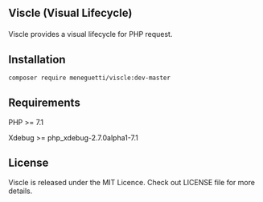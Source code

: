 ## <p align="left">Viscle (Visual Lifecycle)</p>

Viscle provides a visual lifecycle for PHP request.


## Installation

```sh
composer require meneguetti/viscle:dev-master
```

## Requirements

PHP >= 7.1

Xdebug >= php_xdebug-2.7.0alpha1-7.1

## License

Viscle is released under the MIT Licence. Check out LICENSE file for more details.